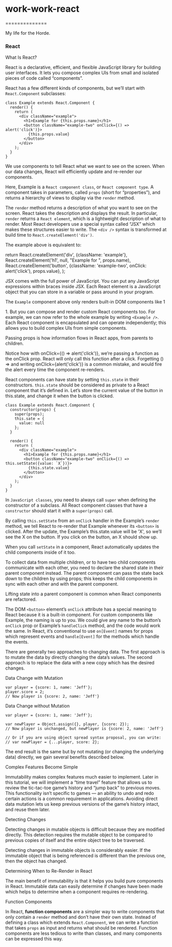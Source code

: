 # work-work-react
==============

My life for the Horde.

### React

What Is React?

React is a declarative, efficient, and flexible JavaScript library for building user interfaces. It lets you compose complex UIs from small and isolated pieces of code called “components”.

React has a few different kinds of components, but we’ll start with `React.Component` subclasses:

```
class Example extends React.Component {
  render() {
    return (
      <div className="example">
        <h1>Example for {this.props.name}</h1>
        <button className="example-two" onClick={() => alert('click')}>
          {this.props.value}
        </button>
      </div>
    );
  }
}
```

We use components to tell React what we want to see on the screen. When our data changes, React will efficiently update and re-render our components.

Here, Example is a `React component class`, or `React component type`. A component takes in parameters, called `props` (short for “properties”), and returns a hierarchy of views to display via the `render` method.

The `render` method returns a description of what you want to see on the screen. React takes the description and displays the result. In particular, `render` returns a `React element`, which is a lightweight description of what to render. Most React developers use a special syntax called “JSX” which makes these structures easier to write. The `<div />` syntax is transformed at build time to `React.createElement('div')`.

The example above is equivalent to:

return React.createElement('div', {className: 'example'},
  React.createElement('h1', null, "Example for ", props.name),
  React.createElement('button', {className: 'example-two', onClick: alert('click'), props.value},
);

JSX comes with the full power of JavaScript. You can put any JavaScript expressions within braces inside JSX. Each React element is a JavaScript object that you can store in a variable or pass around in your program.

The `Example` component above only renders built-in DOM components like 1<div />1. But you can compose and render custom React components too. For example, we can now refer to the whole example by writing `<Example />`. Each React component is encapsulated and can operate independently; this allows you to build complex UIs from simple components.

Passing props is how information flows in React apps, from parents to children.

Notice how with onClick={() => alert('click')}, we’re passing a function as the onClick prop. React will only call this function after a click. Forgetting () => and writing onClick={alert('click')} is a common mistake, and would fire the alert every time the component re-renders.

React components can have state by setting `this.state` in their constructors. `this.state` should be considered as private to a React component that it’s defined in. Let’s store the current value of the button in this.state, and change it when the button is clicked.

```
class Example extends React.Component {
  constructor(props) {
    super(props);
    this.sate = {
      value: null
    };
  }
  
  render() {
    return (
      <div className="example">
        <h1>Example for {this.props.name}</h1>
        <button className="example-two" onClick={() => this.setState({value: `X`})}>
          {this.state.value}
        </button>
      </div>
    );
  }
}
```

In `JavaScript classes`, you need to always call `super` when defining the constructor of a subclass. All React component classes that have a `constructor` should start it with a `super(props)` call.

By calling `this.setState` from an `onClick` handler in the Example’s `render` method, we tell React to re-render that Example whenever its `<button>` is clicked. After the update, the Example’s this.state.value will be 'X', so we’ll see the X on the button. If you click on the button, an X should show up.

When you call `setState` in a component, React automatically updates the child components inside of it too.

To collect data from multiple children, or to have two child components communicate with each other, you need to declare the shared state in their parent component instead. The parent component can pass the state back down to the children by using props; this keeps the child components in sync with each other and with the parent component.

Lifting state into a parent component is common when React components are refactored.

The DOM `<button>` element’s `onClick` attribute has a special meaning to React because it is a built-in component. For custom components like Example, the naming is up to you. We could give any name to the button’s `onClick` prop or Example’s `handleClick` method, and the code would work the same. In React, it’s conventional to use `on[Event]` names for props which represent events and `handle[Event]` for the methods which handle the events.

There are generally two approaches to changing data. The first approach is to mutate the data by directly changing the data’s values. The second approach is to replace the data with a new copy which has the desired changes.

Data Change with Mutation

```
var player = {score: 1, name: 'Jeff'};
player.score = 2;
// Now player is {score: 2, name: 'Jeff'}
```

Data Change without Mutation

```
var player = {score: 1, name: 'Jeff'};

var newPlayer = Object.assign({}, player, {score: 2});
// Now player is unchanged, but newPlayer is {score: 2, name: 'Jeff'}

// Or if you are using object spread syntax proposal, you can write:
// var newPlayer = {...player, score: 2};
```

The end result is the same but by not mutating (or changing the underlying data) directly, we gain several benefits described below.

Complex Features Become Simple

Immutability makes complex features much easier to implement. Later in this tutorial, we will implement a “time travel” feature that allows us to review the tic-tac-toe game’s history and “jump back” to previous moves. This functionality isn’t specific to games — an ability to undo and redo certain actions is a common requirement in applications. Avoiding direct data mutation lets us keep previous versions of the game’s history intact, and reuse them later.

Detecting Changes

Detecting changes in mutable objects is difficult because they are modified directly. This detection requires the mutable object to be compared to previous copies of itself and the entire object tree to be traversed.

Detecting changes in immutable objects is considerably easier. If the immutable object that is being referenced is different than the previous one, then the object has changed.

Determining When to Re-Render in React

The main benefit of immutability is that it helps you build pure components in React. Immutable data can easily determine if changes have been made which helps to determine when a component requires re-rendering.

Function Components

In React, **function components** are a simpler way to write components that only contain a `render` method and don’t have their own state. Instead of defining a class which extends `React.Component`, we can write a function that takes `props` as input and returns what should be rendered. Function components are less tedious to write than classes, and many components can be expressed this way.
